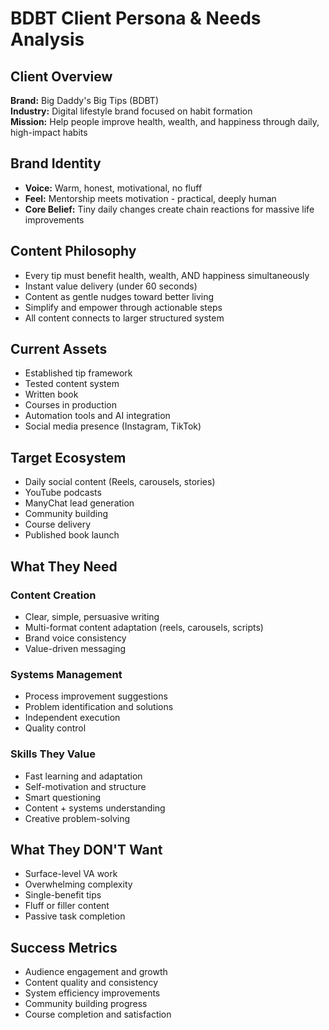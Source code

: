 # BDBT Client Persona & Needs Analysis

## Client Overview
**Brand:** Big Daddy's Big Tips (BDBT)  
**Industry:** Digital lifestyle brand focused on habit formation  
**Mission:** Help people improve health, wealth, and happiness through daily, high-impact habits

## Brand Identity
- **Voice:** Warm, honest, motivational, no fluff
- **Feel:** Mentorship meets motivation - practical, deeply human
- **Core Belief:** Tiny daily changes create chain reactions for massive life improvements

## Content Philosophy
- Every tip must benefit health, wealth, AND happiness simultaneously
- Instant value delivery (under 60 seconds)
- Content as gentle nudges toward better living
- Simplify and empower through actionable steps
- All content connects to larger structured system

## Current Assets
- Established tip framework
- Tested content system
- Written book
- Courses in production
- Automation tools and AI integration
- Social media presence (Instagram, TikTok)

## Target Ecosystem
- Daily social content (Reels, carousels, stories)
- YouTube podcasts
- ManyChat lead generation
- Community building
- Course delivery
- Published book launch

## What They Need
### Content Creation
- Clear, simple, persuasive writing
- Multi-format content adaptation (reels, carousels, scripts)
- Brand voice consistency
- Value-driven messaging

### Systems Management
- Process improvement suggestions
- Problem identification and solutions
- Independent execution
- Quality control

### Skills They Value
- Fast learning and adaptation
- Self-motivation and structure
- Smart questioning
- Content + systems understanding
- Creative problem-solving

## What They DON'T Want
- Surface-level VA work
- Overwhelming complexity
- Single-benefit tips
- Fluff or filler content
- Passive task completion

## Success Metrics
- Audience engagement and growth
- Content quality and consistency
- System efficiency improvements
- Community building progress
- Course completion and satisfaction